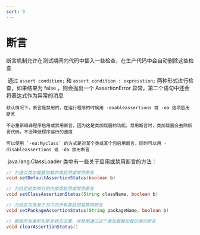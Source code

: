 ```yaml
---
sort: 9
---
```


# 断言

​	断言机制允许在测试期间向代码中插入一些检查，在生产代码中会自动删除这些检查

​	通过 `assert condition;` 和 `assert condition : expresstion;`  两种形式进行检查，如果结果为 false ，则会抛出一个 AssertionError 异常，第二个语句中还会将表达式作为异常的消息

```note
默认情况下，断言是禁用的，在运行程序的时候用 -enableassertions 或 -ea 选项启用断言
```

```tip
不必重新编译程序启用或禁用断言，因为这是类加载器的功能，禁用断言时，类加载器会去除断言代码，不会降低程序运行的速度
```

```tip
可以使用 `-ea:Myclass` 的方式是对某个类或某个包启用断言，同时可以用 -disableassertions 或 -da 禁用断言
```

​	java.lang.ClassLoader 类中有一些关于启用或禁用断言的方法：

```java
// 为通过类加载器加载的类启用或禁用断言
void setDefaultAssertionStatus(boolean b)

// 为给定的类和它的内部类启用或禁用断言
void setClassAssertionStatus(String className, boolean b)

// 为给定包及其子包中的所有类启用或禁用断言
void setPackageAssertionStatus(String packageName, boolean b)

// 删除所有类和包断言状态设置，并禁用通过这个类加载器加载的类的断言
void clearAssertionStatus()
```

